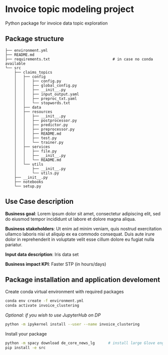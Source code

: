 # Invoice topic modeling project

Python package for invoice data topic exploration

## Package structure

```
├── environment.yml
├── README.md
├── requirements.txt                            # in case no conda available
└── src
    ├── claims_topics
    │   ├── config
    │   │   ├── config.py
    │   │   ├── global_config.py
    │   │   ├── __init__.py
    │   │   ├── input_output.yaml
    │   │   ├── preproc_txt.yaml
    │   │   └── stopwords.txt
    │   ├── data
    │   ├── resources
    │   │   ├── __init__.py
    │   │   ├── postprocessor.py
    │   │   ├── predictor.py
    │   │   ├── preprocessor.py
    │   │   ├── README.md
    │   │   ├── test.py
    │   │   └── trainer.py
    │   ├── services
    │   │   ├── file.py
    │   │   ├── __init__.py
    │   │   └── README.md
    │   └── utils
    │       ├── __init__.py
    │       └── utils.py
    ├── __init__.py
    ├── notebooks
    └── setup.py
```

## Use Case description

**Business goal**: Lorem ipsum dolor sit amet, consectetur adipiscing elit, sed do eiusmod tempor incididunt ut labore et dolore magna aliqua. 

**Business stakeholders**: Ut enim ad minim veniam, quis nostrud exercitation ullamco laboris nisi ut aliquip ex ea commodo consequat. Duis aute irure dolor in reprehenderit in voluptate velit esse cillum dolore eu fugiat nulla pariatur.

**Input data description**: Iris data set

**Business impact KPI**: Faster STP (in hours/days)


## Package installation and application develoment

Create conda virtual environment with required packages 
```bash
conda env create -f environment.yml 
conda activate invoice_clustering
```

*Optional: if you wish to use JupyterHub on DP*
```bash
python -m ipykernel install --user --name invoice_clustering
```

Install your package
```bash
python -m spacy download de_core_news_lg      # install large Glove engl. word embeddings
pip install -e src
``` 
